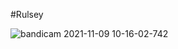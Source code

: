 #Rulsey


![bandicam 2021-11-09 10-16-02-742](https://user-images.githubusercontent.com/91748627/144095889-c459dff9-d1d5-469d-abbb-0ddb30fca694.jpg)
